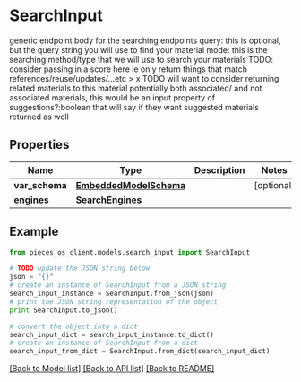 # SearchInput

generic endpoint body for the searching endpoints  query: this is optional, but the query string you will use to find your material  mode: this is the searching method/type that we will use to search your materials  TODO: consider passing in a score here ie only return things that match references/reuse/updates/...etc > x  TODO will want to consider returning related materials to this material potentially both associated/ and not associated materials, this would be an input property of suggestions?:boolean that will say if they want suggested materials returned as well

## Properties
Name | Type | Description | Notes
------------ | ------------- | ------------- | -------------
**var_schema** | [**EmbeddedModelSchema**](EmbeddedModelSchema.md) |  | [optional] 
**engines** | [**SearchEngines**](SearchEngines.md) |  | 

## Example

```python
from pieces_os_client.models.search_input import SearchInput

# TODO update the JSON string below
json = "{}"
# create an instance of SearchInput from a JSON string
search_input_instance = SearchInput.from_json(json)
# print the JSON string representation of the object
print SearchInput.to_json()

# convert the object into a dict
search_input_dict = search_input_instance.to_dict()
# create an instance of SearchInput from a dict
search_input_from_dict = SearchInput.from_dict(search_input_dict)
```
[[Back to Model list]](../README.md#documentation-for-models) [[Back to API list]](../README.md#documentation-for-api-endpoints) [[Back to README]](../README.md)


